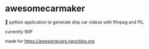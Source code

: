 # awesomecarmaker

🥶 python application to generate drip car videos with ffmpeg and PIL

currently WIP

made for https://awesomecars.neocities.org

